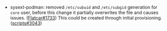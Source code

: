 - sysext-podman: removed `/etc/subuid` and `/etc/subgid` generation for `core` user, before this change it partially overwrites the file and causes issues. ([Flatcar#1733](https://github.com/flatcar/Flatcar/issues/1733)) This could be created through initial provisioning. ([scripts#3043](https://github.com/flatcar/scripts/pull/3043))
